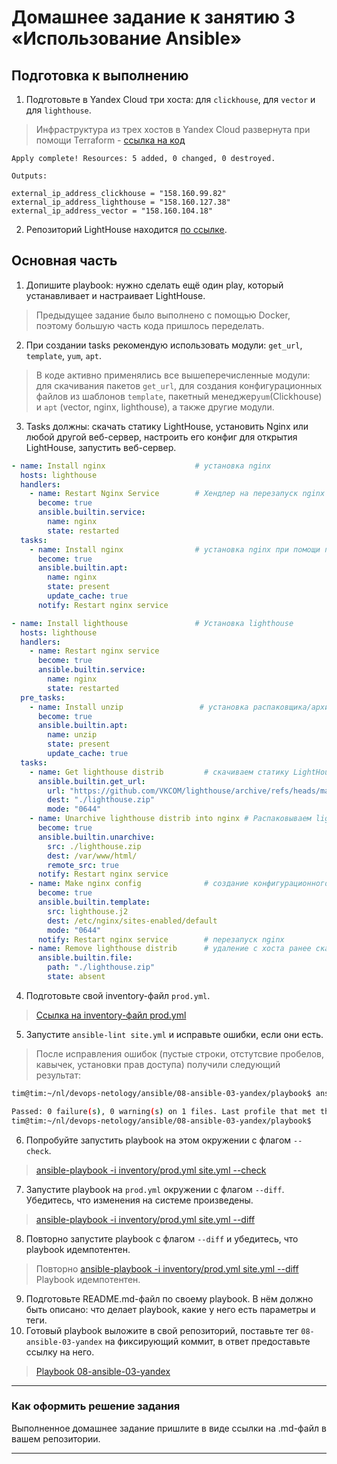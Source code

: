 # Домашнее задание к занятию 3 «Использование Ansible»

## Подготовка к выполнению

1. Подготовьте в Yandex Cloud три хоста: для `clickhouse`, для `vector` и для `lighthouse`.
>  Инфраструктура из трех хостов в Yandex Cloud развернута при помощи Terraform - [ссылка на код](src)
```
Apply complete! Resources: 5 added, 0 changed, 0 destroyed.

Outputs:

external_ip_address_clickhouse = "158.160.99.82"
external_ip_address_lighthouse = "158.160.127.38"
external_ip_address_vector = "158.160.104.18"
```
2. Репозиторий LightHouse находится [по ссылке](https://github.com/VKCOM/lighthouse).

## Основная часть

1. Допишите playbook: нужно сделать ещё один play, который устанавливает и настраивает LightHouse.
>  Предыдущее задание было выполнено с помощью Docker, поэтому большую часть кода пришлось переделать.
2. При создании tasks рекомендую использовать модули: `get_url`, `template`, `yum`, `apt`.
>  В коде активно применялись все вышеперечисленные модули: для скачивания пакетов `get_url`, для создания конфигурационных файлов из шаблонов `template`, пакетный менеджер`yum`(Clickhouse) и `apt` (vector, nginx, lighthouse), а также другие модули.
3. Tasks должны: скачать статику LightHouse, установить Nginx или любой другой веб-сервер, настроить его конфиг для открытия LightHouse, запустить веб-сервер.
```yml
- name: Install nginx                    # установка nginx
  hosts: lighthouse
  handlers:
    - name: Restart Nginx Service        # Хендлер на перезапуск nginx 
      become: true
      ansible.builtin.service:
        name: nginx
        state: restarted
  tasks:
    - name: Install nginx                # установка nginx при помощи пакетного менеджера apt
      become: true
      ansible.builtin.apt:
        name: nginx
        state: present
        update_cache: true
      notify: Restart nginx service

- name: Install lighthouse               # Установка lighthouse
  hosts: lighthouse
  handlers:
    - name: Restart nginx service
      become: true
      ansible.builtin.service:
        name: nginx
        state: restarted
  pre_tasks:
    - name: Install unzip                 # установка распаковщика/архиватора
      become: true
      ansible.builtin.apt:
        name: unzip
        state: present
        update_cache: true
  tasks:
    - name: Get lighthouse distrib         # скачиваем статику LightHouse
      ansible.builtin.get_url:
        url: "https://github.com/VKCOM/lighthouse/archive/refs/heads/master.zip"
        dest: "./lighthouse.zip"
        mode: "0644"
    - name: Unarchive lighthouse distrib into nginx # Распаковываем lighthouse в веб-сервер nginx
      become: true
      ansible.builtin.unarchive:
        src: ./lighthouse.zip
        dest: /var/www/html/
        remote_src: true
      notify: Restart nginx service
    - name: Make nginx config              # создание конфигурационного файла с помощью шаблона lighthouse.j2
      become: true
      ansible.builtin.template:
        src: lighthouse.j2
        dest: /etc/nginx/sites-enabled/default
        mode: "0644"
      notify: Restart nginx service        # перезапуск nginx
    - name: Remove lighthouse distrib      # удаление с хоста ранее скаченного архива lighthouse.zip
      ansible.builtin.file:
        path: "./lighthouse.zip"
        state: absent
```

4. Подготовьте свой inventory-файл `prod.yml`.
>  [Ссылка на inventory-файл prod.yml](https://github.com/YTimashev/ansible_lesson/blob/main/08-ansible-03-yandex/playbook/inventory/prod.yml)
5. Запустите `ansible-lint site.yml` и исправьте ошибки, если они есть.
>  После исправления ошибок (пустые строки, отстутсвие пробелов, кавычек, установки прав доступа) получили следующий результат:
```bash
tim@tim:~/nl/devops-netology/ansible/08-ansible-03-yandex/playbook$ ansible-lint site.yml 

Passed: 0 failure(s), 0 warning(s) on 1 files. Last profile that met the validation criteria was 'production'.
tim@tim:~/nl/devops-netology/ansible/08-ansible-03-yandex/playbook$ 
```
6. Попробуйте запустить playbook на этом окружении с флагом `--check`.
>  [ansible-playbook -i inventory/prod.yml site.yml --check](playbook/src2/check.md)
7. Запустите playbook на `prod.yml` окружении с флагом `--diff`. Убедитесь, что изменения на системе произведены.
>  [ansible-playbook -i inventory/prod.yml site.yml --diff](playbook/src2/diff.md)
8. Повторно запустите playbook с флагом `--diff` и убедитесь, что playbook идемпотентен.
>  Повторно [ansible-playbook -i inventory/prod.yml site.yml --diff](playbook/src2/2diff.md)
>  Playbook идемпотентен.
9. Подготовьте README.md-файл по своему playbook. В нём должно быть описано: что делает playbook, какие у него есть параметры и теги.
10. Готовый playbook выложите в свой репозиторий, поставьте тег `08-ansible-03-yandex` на фиксирующий коммит, в ответ предоставьте ссылку на него.
>  [Playbook 08-ansible-03-yandex](https://github.com/YTimashev/ansible_lesson/tree/main/08-ansible-03-yandex/playbook)
---

### Как оформить решение задания

Выполненное домашнее задание пришлите в виде ссылки на .md-файл в вашем репозитории.

---
